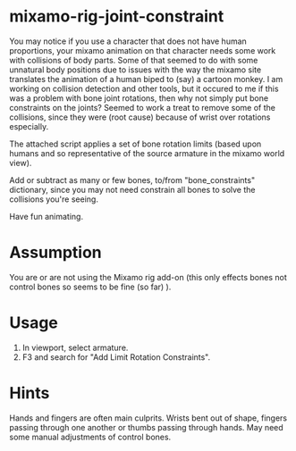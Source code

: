 # mixamo-rig-joint-constraint
You may notice if you use a character that does not have human proportions, your mixamo animation on that character needs some work with collisions of body parts. Some of that seemed to do with some unnatural body positions due to issues with the way the mixamo site translates the animation of a human biped to (say) a cartoon monkey.
I am working on collision detection and other tools, but it occured to me if this was a problem with bone joint rotations, then why not simply put bone constraints on the joints?
Seemed to work a treat to remove some of the collisions, since they were (root cause) because of wrist over rotations especially.

The attached script applies a set of bone rotation limits (based upon humans and so representative of the source armature in the mixamo world view).  

Add or subtract as many or few bones, to/from "bone_constraints" dictionary, since you may not need constrain all bones to solve the collisions you're seeing.

Have fun animating.

# Assumption
You are or are not using the Mixamo rig add-on (this only effects bones not control bones so seems to be fine (so far) ).

# Usage
1) In viewport, select armature.
2) F3 and search for "Add Limit Rotation Constraints".

# Hints
Hands and fingers are often main culprits.  Wrists bent out of shape, fingers passing through one another or thumbs passing through hands.  May need some manual adjustments of control bones.
